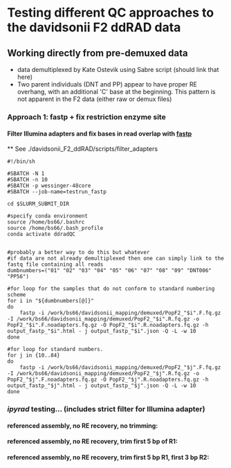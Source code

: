 # Testing different QC approaches to the davidsonii F2 ddRAD data

## Working directly from pre-demuxed data
* data demultiplexed by Kate Ostevik using Sabre script (should link that here)
* Two parent individuals (DNT and PP) appear to have proper RE overhang, with an additional 'C' base at the beginning. This pattern is not apparent in the F2 data (either raw or demux files)

### Approach 1: fastp + fix restriction enzyme site

#### Filter Illumina adapters and fix bases in read overlap with [fastp](https://github.com/OpenGene/fastp)
** See ./davidsonii_F2_ddRAD/scripts/filter_adapters

```
#!/bin/sh

#SBATCH -N 1
#SBATCH -n 10
#SBATCH -p wessinger-48core
#SBATCH --job-name=testrun_fastp

cd $SLURM_SUBMIT_DIR

#specify conda environment
source /home/bs66/.bashrc
source /home/bs66/.bash_profile
conda activate ddradQC 


#probably a better way to do this but whatever
#if data are not already demultiplexed then one can simply link to the fastq file containing all reads
dumbnumbers=("01" "02" "03" "04" "05" "06" "07" "08" "09" "DNT006" "PP56")

#for loop for the samples that do not conform to standard numbering scheme
for i in "${dumbnumbers[@]}"
do
	fastp -i /work/bs66/davidsonii_mapping/demuxed/PopF2_"$i".F.fq.gz -I /work/bs66/davidsonii_mapping/demuxed/PopF2_"$i".R.fq.gz -o PopF2_"$i".F.noadapters.fq.gz -O PopF2_"$i".R.noadapters.fq.gz -h output_fastp_"$i".html - j output_fastp_"$i".json -Q -L -w 10
done

#for loop for standard numbers.
for j in {10..84}
do
	fastp -i /work/bs66/davidsonii_mapping/demuxed/PopF2_"$j".F.fq.gz -I /work/bs66/davidsonii_mapping/demuxed/PopF2_"$j".R.fq.gz -o PopF2_"$j".F.noadapters.fq.gz -O PopF2_"$j".R.noadapters.fq.gz -h output_fastp_"$j".html - j output_fastp_"$j".json -Q -L -w 10
done
```






### *ipyrad* testing... (includes strict filter for Illumina adapter)
#### referenced assembly, no RE recovery, no trimming:
#### referenced assembly, no RE recovery, trim first 5 bp of R1:
#### referenced assembly, no RE recovery, trim first 5 bp R1, first 3 bp R2:



